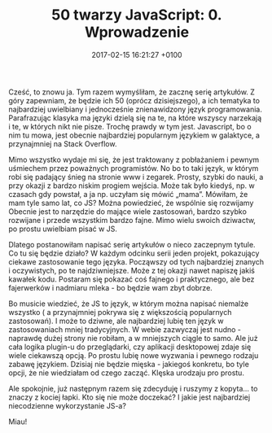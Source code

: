 ﻿---
layout: post
title:  "50 twarzy JavaScript: 0. Wprowadzenie"
date:   2017-02-15 16:21:27 +0100
categories: javascript dajsiepoznac2017
---
Cześć, to znowu ja. Tym razem wymyśliłam, że zacznę serię artykułów. Z góry zapewniam, że będzie ich 50 (oprócz dzisiejszego), a ich tematyka to najbardziej uwielbiany i jednocześnie znienawidzony język programowania. Parafrazując klasyka ma języki dzielą się na te, na które wszyscy narzekają i te, w których nikt nie pisze. Trochę prawdy w tym jest. Javascript, bo o nim tu mowa, jest obecnie najbardziej popularnym językiem w galaktyce, a przynajmniej na Stack Overflow.

Mimo wszystko wydaje mi się, że jest traktowany z pobłażaniem i pewnym uśmiechem przez poważnych programistów. No bo to taki język, w którym robi się padający śnieg na stronie www i zegarek. Prosty, szybki do nauki, a przy okazji z bardzo niskim progiem wejścia. Może tak było kiedyś, np. w czasach gdy powstał, a ja np. uczyłam się mówić „mama”. Mówiłam, że mam tyle samo lat, co JS? Można powiedzieć, że wspólnie się rozwijamy Obecnie jest to narzędzie do mające wiele zastosowań, bardzo szybko rozwijane i przede wszystkim bardzo fajne. Mimo wielu swoich dziwactw, po prostu uwielbiam pisać w JS.

Dlatego postanowiłam napisać serię artykułów o nieco zaczepnym tytule. Co tu się będzie działo? W każdym odcinku serii jeden projekt, pokazujący ciekawe zastosowanie tego języka. Począwszy od tych najbardziej znanych i oczywistych, po te najdziwniejsze. Może z tej okazji nawet napiszę jakiś kawałek kodu. Postaram się pokazać coś fajnego i praktycznego, ale bez fajerwerków i nadmiaru mleka - bo będzie wam zbyt dobrze.

Bo musicie wiedzieć, że JS to język, w którym można napisać niemalże wszystko ( a przynajmniej pokrywa się z większością popularnych zastosowań). I może to dziwne, ale najbardziej lubię ten język w zastosowaniach mniej tradycyjnych. W webie zazwyczaj jest nudno - naprawdę dużej strony nie robiłam, a w mniejszych ciągle to samo. Ale już cała logika plugin-u do przeglądarki, czy aplikacji desktopowej zdaje się wiele ciekawszą opcją. Po prostu lubię nowe wyzwania i pewnego rodzaju zabawę językiem. Dzisiaj nie będzie mięska - jakiegoś konkretu, bo tyle opcji, że nie wiedziałam od czego zacząć. Klęska urodzaju pro prostu.

Ale spokojnie, już następnym razem się zdecyduję i ruszymy z kopyta... to znaczy z kociej łapki. Kto się nie może doczekać? I jakie jest najbardziej niecodzienne wykorzystanie JS-a?

Miau!
